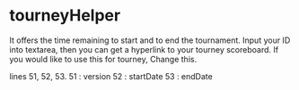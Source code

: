 # tourneyHelper

It offers the time remaining to start and to end the tournament.
Input your ID into textarea, then you can get a hyperlink to your tourney scoreboard.
If you would like to use this for tourney, Change this.

lines 51, 52, 53.
51 : version
52 : startDate
53 : endDate
